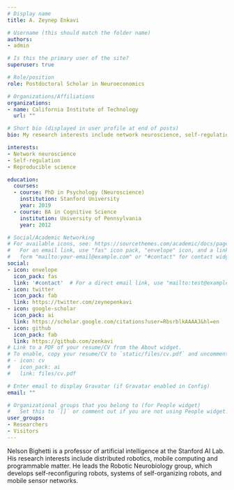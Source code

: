 ```yaml
---
# Display name
title: A. Zeynep Enkavi

# Username (this should match the folder name)
authors:
- admin

# Is this the primary user of the site?
superuser: true

# Role/position
role: Postdoctoral Scholar in Neuroeconomics

# Organizations/Affiliations
organizations:
- name: California Institute of Technology
  url: ""

# Short bio (displayed in user profile at end of posts)
bio: My research interests include network neuroscience, self-regulation and meta-analysis.

interests:
- Network neuroscience
- Self-regulation
- Reproducible science

education:
  courses:
  - course: PhD in Psychology (Neuroscience)
    institution: Stanford University
    year: 2019
  - course: BA in Cognitive Science
    institution: University of Pennsylvania
    year: 2012

# Social/Academic Networking
# For available icons, see: https://sourcethemes.com/academic/docs/page-builder/#icons
#   For an email link, use "fas" icon pack, "envelope" icon, and a link in the
#   form "mailto:your-email@example.com" or "#contact" for contact widget.
social:
- icon: envelope
  icon_pack: fas
  link: '#contact'  # For a direct email link, use "mailto:test@example.org".
- icon: twitter
  icon_pack: fab
  link: https://twitter.com/zeynepenkavi
- icon: google-scholar
  icon_pack: ai
  link: https://scholar.google.com/citations?user=RbsrblkAAAAJ&hl=en
- icon: github
  icon_pack: fab
  link: https://github.com/zenkavi
# Link to a PDF of your resume/CV from the About widget.
# To enable, copy your resume/CV to `static/files/cv.pdf` and uncomment the lines below.
# - icon: cv
#   icon_pack: ai
#   link: files/cv.pdf

# Enter email to display Gravatar (if Gravatar enabled in Config)
email: ""

# Organizational groups that you belong to (for People widget)
#   Set this to `[]` or comment out if you are not using People widget.
user_groups:
- Researchers
- Visitors
---
```


Nelson Bighetti is a professor of artificial intelligence at the Stanford AI Lab. His research interests include distributed robotics, mobile computing and programmable matter. He leads the Robotic Neurobiology group, which develops self-reconfiguring robots, systems of self-organizing robots, and mobile sensor networks.
